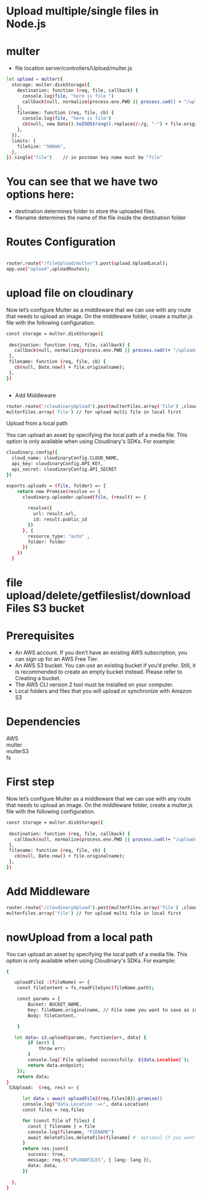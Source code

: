 # Upload multiple/single files in Node.js
# multer  
- file location  server/controllers/Upload/multer.js


```sh
let upload = multer({
  storage: multer.diskStorage({
    destination: function (req, file, callback) {
      console.log(file, "here is file ")
      callback(null, normalize(process.env.PWD || process.cwd() + "/uploads"))
    },
    filename: function (req, file, cb) {
      console.log(file, "here is file")
      cb(null, new Date().toISOString().replace(/:/g, "-") + file.originalname)
    },
  }),
  limits: {
    fileSize: "500mb",
  },
}).single("file")    // in postman key name must be "file" 

```


# You can see that we have two options here:
- destination determines folder to store the uploaded files.
- filename determines the name of the file inside the destination folder


#  Routes Configuration
```sh

router.route("/fileUpload/multer").post(upload.UploadLocal);
app.use("upload",uploadRoutes);

```


 # upload file on cloudinary 

 Now let’s configure Multer as a middleware that we can use with any route that needs to upload an image. On the middleware folder, create a multer.js file with the following configuration.
 ```sh
 const storage = multer.diskStorage({
      
  destination: function (req, file, callback) {
    callback(null, normalize(process.env.PWD || process.cwd()+ "/uploads"));
  },
  filename: function (req, file, cb) {
    cb(null, Date.now() + file.originalname); 
  },
}) 



 ```
-  Add Middleware 
```sh
router.route("/cloudinaryUpload").post(multerFiles.array('file') ,cloudinary.upload_ON_Cloudinary); //file can be mp4/image 
multerFiles.array('file') // for upload multi file in local first 
```
Upload from a local path

You can upload an asset by specifying the local path of a media file. This option is only available when using Cloudinary's SDKs. For example:
```sh
cloudinary.config({
  cloud_name: cloudinaryConfig.CLOUD_NAME,
  api_key: cloudinaryConfig.API_KEY,
  api_secret: cloudinaryConfig.API_SECRET
})

exports.uploads = (file, folder) => {
    return new Promise(resolve => {
      cloudinary.uploader.upload(file, (result) => {
          
        resolve({
          url: result.url,
          id: result.public_id
        })
      }, {
        resource_type: "auto" ,
        folder: folder
      })
    })
  } 
```



# file upload/delete/getfileslist/downloadFiles S3 bucket

# Prerequisites

- An AWS account. If you don’t have an existing AWS subscription, you can sign up for an AWS Free Tier.
- An AWS S3 bucket. You can use an existing bucket if you’d prefer. Still, it is recommended to create an empty bucket instead. Please refer to Creating a bucket.
- The AWS CLI version 2 tool must be installed on your computer.
- Local folders and files that you will upload or synchronize with Amazon S3
# Dependencies
 AWS                      
 multer                   
 multerS3                 
 fs                      


 # First step 
  Now let’s configure Multer as a middleware that we can use with any route that needs to upload an image. On the middleware folder, create a multer.js file with the following configuration.
 ```sh
 const storage = multer.diskStorage({
      
  destination: function (req, file, callback) {
    callback(null, normalize(process.env.PWD || process.cwd()+ "/uploads"));
  },
  filename: function (req, file, cb) {
    cb(null, Date.now() + file.originalname); 
  },
}) 
```
#  Add Middleware 
```sh
router.route("/cloudinaryUpload").post(multerFiles.array('file') ,cloudinary.upload_ON_Cloudinary); //file can be mp4/image 
multerFiles.array('file') // for upload multi file in local first 
```
# nowUpload from a local path

You can upload an asset by specifying the local path of a media file. This option is only available when using Cloudinary's SDKs. For example:

```sh
{

   uploadFile2 :(fileName) => {
    const fileContent = fs.readFileSync(fileName.path);

    const params = {
        Bucket: BUCKET_NAME,
        Key: fileName.originalname, // File name you want to save as in S3
        Body: fileContent,

    }

   let data= s3.upload(params, function(err, data) {
        if (err) {
            throw err;
        }
        console.log(`File uploaded successfully. ${data.Location}`);
        return data.endpoint;
    });
    return data;
}
 S3Upload:  (req, res) => {

      let data = await uploadFile2(req.files[0]).promise()
      console.log("data.Location :=>", data.Location)
      const files = req.files

      for (const file of files) {
        const { filename } = file
        console.log(filename, "FIENAME")
        await deleteFiles.deleteFile(filename) #  optional if you want to store these file in local as well  so remove this for loop  
      }
      return res.json({
        success: true,
        message: req.t("UPLOADFILES", { lang: lang }),
        data: data,
      })
   
  },
}
```

